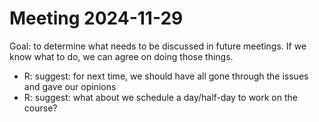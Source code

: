 # Meeting 2024-11-29

Goal: to determine what needs to be discussed in future meetings.
If we know what to do, we can agree on doing those things.

- R: suggest: for next time, we should have all gone through the issues
  and gave our opinions
- R: suggest: what about we schedule a day/half-day to work on the course?




